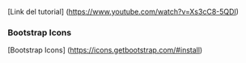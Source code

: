 [Link del tutorial] (https://www.youtube.com/watch?v=Xs3cC8-5QDI)

### Bootstrap Icons
[Bootstrap Icons] (https://icons.getbootstrap.com/#install)